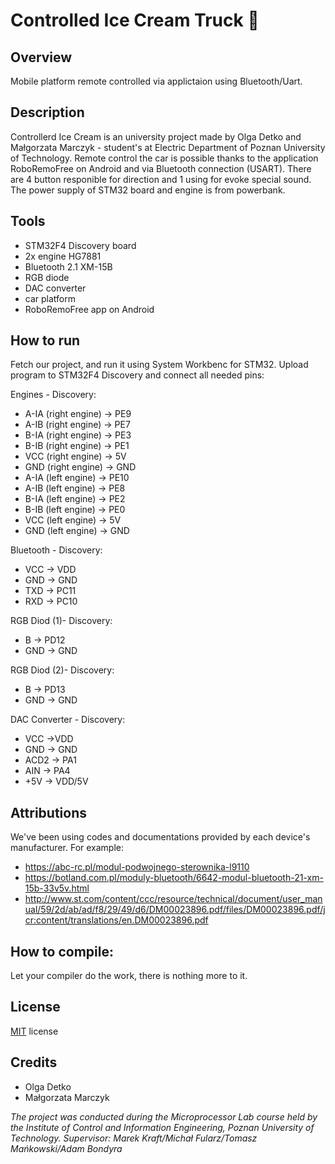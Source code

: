 # **Controlled Ice Cream Truck**  :car:

## Overview
Mobile platform remote controlled via applictaion using Bluetooth/Uart.

## Description
Controllerd Ice Cream is an university project made by Olga Detko and Małgorzata Marczyk - student's at Electric Department 
of Poznan University of Technology. 
Remote control the car is possible thanks to the application RoboRemoFree on Android and via Bluetooth connection (USART). 
There are 4 button responible for direction and 1 using for evoke special sound. 
The power supply of STM32 board and engine is from powerbank. 

## Tools
- STM32F4 Discovery board
- 2x engine HG7881
- Bluetooth 2.1 XM-15B
- RGB diode
- DAC converter
- car platform
- RoboRemoFree app on Android

## How to run 
Fetch our project, and run it using System Workbenc for STM32. 
Upload program to STM32F4 Discovery and connect all needed pins:


Engines - Discovery:
- A-IA (right engine) -> PE9
- A-IB (right engine) -> PE7
- B-IA (right engine) -> PE3
- B-IB (right engine) -> PE1
- VCC (right engine) -> 5V
- GND (right engine) -> GND
- A-IA (left engine) -> PE10
- A-IB (left engine) -> PE8
- B-IA (left engine) -> PE2
- B-IB (left engine) -> PE0
- VCC (left engine) -> 5V
- GND (left engine) -> GND


Bluetooth - Discovery:
- VCC -> VDD
- GND -> GND
- TXD -> PC11
- RXD -> PC10

RGB Diod (1)- Discovery:
- B -> PD12
- GND -> GND

RGB Diod (2)- Discovery:
- B -> PD13
- GND -> GND

DAC Converter - Discovery:
- VCC ->VDD
- GND -> GND
- ACD2 -> PA1
- AIN -> PA4
- +5V -> VDD/5V

## Attributions 
We've been using codes and documentations provided by each device's manufacturer. For example:
- https://abc-rc.pl/modul-podwojnego-sterownika-l9110
- https://botland.com.pl/moduly-bluetooth/6642-modul-bluetooth-21-xm-15b-33v5v.html
- http://www.st.com/content/ccc/resource/technical/document/user_manual/59/2d/ab/ad/f8/29/49/d6/DM00023896.pdf/files/DM00023896.pdf/jcr:content/translations/en.DM00023896.pdf

## How to compile:
Let your compiler do the work, there is nothing more to it.

## License
[MIT](https://github.com/OlgaDetko/Controlled-Ice-Cream-Truck/blob/master/LICENSE.md/LICENSE.md) license

## Credits 
- Olga Detko
- Małgorzata Marczyk

*The project was conducted during the Microprocessor Lab course held by the Institute of Control and Information Engineering, Poznan University of Technology.
Supervisor: Marek Kraft/Michał Fularz/Tomasz Mańkowski/Adam Bondyra*





